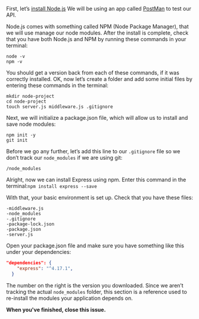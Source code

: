 First, let’s [install Node.js](https://nodejs.org/en/download/)
We will be using an app called [PostMan](https://www.getpostman.com/downloads/) to test our API. 

Node.js comes with something called NPM (Node Package Manager), that we will use manage our node modules. After the install is complete, check that you have both Node.js and NPM by running these commands in your terminal:
```
node -v
npm -v
```
You should get a version back from each of these commands, if it was correctly installed.
OK, now let’s create a folder and add some initial files by entering these commands in the terminal:
```
mkdir node-project
cd node-project
touch server.js middleware.js .gitignore
```
Next, we will initialize a package.json file, which will allow us to install and save node modules:
```
npm init -y
git init
```
Before we go any further, let’s add this line to our `.gitignore` file so we don’t track our `node_modules` if we are using git:
```
/node_modules
```
Alright, now we can install Express using npm. Enter this command in the terminal:`npm install express --save`

With that, your basic environment is set up. Check that you have these files:
```
-middleware.js
-node_modules
-.gitignore
-package-lock.json
-package.json
-server.js
```
Open your package.json file and make sure you have something like this under your dependencies:
```json
"dependencies": {
    "express": "^4.17.1",
  }
```
The number on the right is the version you downloaded. Since we aren’t tracking the actual `node_modules` folder, this section is a reference used to re-install the modules your application depends on.

**When you've finished, close this issue.**
